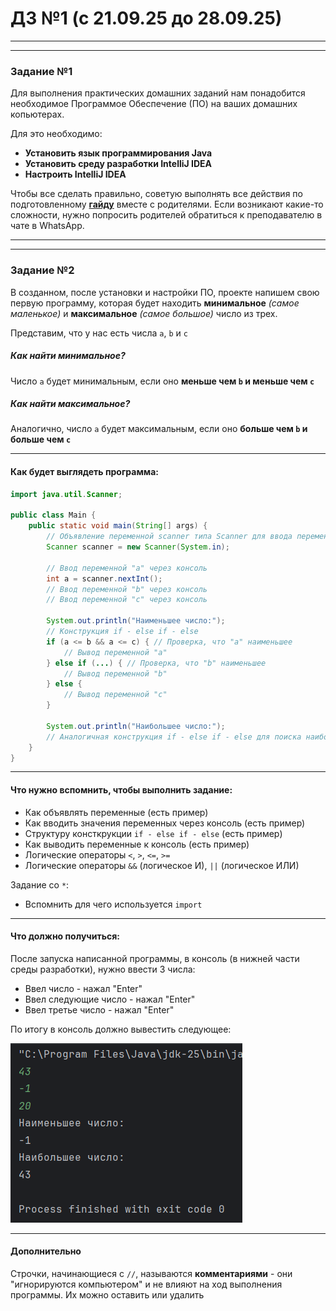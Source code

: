 # ДЗ №1 (с 21.09.25 до 28.09.25)

---

---

### Задание №1

Для выполнения практических домашних заданий нам понадобится необходимое Программое Обеспечение (ПО) на ваших домашних копьютерах.

Для это необходимо:

- **Установить язык программирования Java**
- **Установить среду разработки IntelliJ IDEA**
- **Настроить IntelliJ IDEA**

Чтобы все сделать правильно, советую выполнять все действия по подготовленному [**гайду**](./../Установка_ПО/Установка_ПО.md) вместе с родителями. Если возникают какие-то сложности, нужно попросить родителей обратиться к преподавателю в чате в WhatsApp.

---

---

### Задание №2

В созданном, после установки и настройки ПО, проекте напишем свою первую программу, которая будет находить **минимальное** _(самое маленькое)_ и **максимальное** _(самое большое)_ число из трех.

Представим, что у нас есть числа `a`, `b` и `c`

##### Как найти минимальное?

Число `a` будет минимальным, если оно **меньше чем `b` и меньше чем `c`**

##### Как найти максимальное?

Аналогично, число `a` будет максимальным, если оно **больше чем `b` и больше чем `c`**

---

#### Как будет выглядеть программа:

```Java
import java.util.Scanner;

public class Main {
    public static void main(String[] args) {
        // Объявление переменной scanner типа Scanner для ввода переменных через консоль
        Scanner scanner = new Scanner(System.in);
        
        // Ввод переменной "a" через консоль
        int a = scanner.nextInt();
        // Ввод переменной "b" через консоль 
        // Ввод переменной "c" через консоль 

        System.out.println("Наименьшее число:");
        // Конструкция if - else if - else
        if (a <= b && a <= c) { // Проверка, что "a" наименьшее
            // Вывод переменной "a"
        } else if (...) { // Проверка, что "b" наименьшее
            // Вывод переменной "b"
        } else {
            // Вывод переменной "c"
        }

        System.out.println("Наибольшее число:");
        // Аналогичная конструкция if - else if - else для поиска наибольшего числа
    }
}
```

---

#### Что нужно вспомнить, чтобы выполнить задание:
- Как объявлять переменные (есть пример)
- Как вводить значения переменных через консоль (есть пример)
- Структуру консткрукции `if - else if - else` (есть пример)
- Как выводить переменные к консоль (есть пример)
- Логические операторы `<`, `>`, `<=`, `>=`
- Логические операторы `&&` (логическое И), `||` (логическое ИЛИ)

Задание со `*`:
- Вспомнить для чего используется `import`

---

#### Что должно получиться:

После запуска написанной программы, в консоль (в нижней части среды разработки), нужно ввести 3 числа:

- Ввел число - нажал "Enter"
- Ввел следующие число - нажал "Enter"
- Ввел третье число - нажал "Enter"

По итогу в консоль должно вывестить следующее:

![img.png](img/img.png)

---

#### Дополнительно
Строчки, начинающиеся с `//`, называются **комментариями** - они "игнорируются компьютером" и не влияют на ход выполнения программы. Их можно оставить или удалить